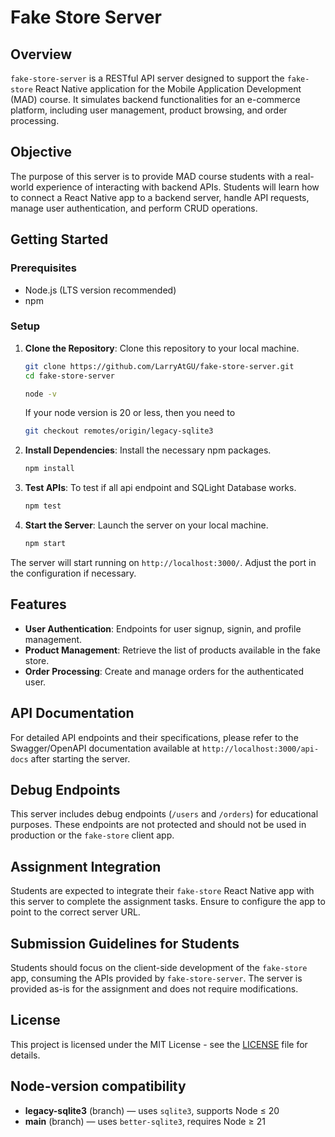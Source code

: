 # Fake Store Server

## Overview

`fake-store-server` is a RESTful API server designed to support the `fake-store` React Native application for the Mobile Application Development (MAD) course. It simulates backend functionalities for an e-commerce platform, including user management, product browsing, and order processing.

## Objective

The purpose of this server is to provide MAD course students with a real-world experience of interacting with backend APIs. Students will learn how to connect a React Native app to a backend server, handle API requests, manage user authentication, and perform CRUD operations.

## Getting Started

### Prerequisites

- Node.js (LTS version recommended)
- npm

### Setup

1. **Clone the Repository**: Clone this repository to your local machine.

   ```bash
   git clone https://github.com/LarryAtGU/fake-store-server.git
   cd fake-store-server

   node -v
   ```

   If your node version is 20 or less, then you need to

   ```bash
   git checkout remotes/origin/legacy-sqlite3
   ```

2. **Install Dependencies**: Install the necessary npm packages.

   ```bash
   npm install
   ```

3. **Test APIs**: To test if all api endpoint and SQLight Database works.

   ```bash
   npm test
   ```

4. **Start the Server**: Launch the server on your local machine.

   ```bash
   npm start
   ```

The server will start running on `http://localhost:3000/`. Adjust the port in the configuration if necessary.

## Features

- **User Authentication**: Endpoints for user signup, signin, and profile management.
- **Product Management**: Retrieve the list of products available in the fake store.
- **Order Processing**: Create and manage orders for the authenticated user.

## API Documentation

For detailed API endpoints and their specifications, please refer to the Swagger/OpenAPI documentation available at `http://localhost:3000/api-docs` after starting the server.

## Debug Endpoints

This server includes debug endpoints (`/users` and `/orders`) for educational purposes. These endpoints are not protected and should not be used in production or the `fake-store` client app.

## Assignment Integration

Students are expected to integrate their `fake-store` React Native app with this server to complete the assignment tasks. Ensure to configure the app to point to the correct server URL.

## Submission Guidelines for Students

Students should focus on the client-side development of the `fake-store` app, consuming the APIs provided by `fake-store-server`. The server is provided as-is for the assignment and does not require modifications.

## License

This project is licensed under the MIT License - see the [LICENSE](./LICENSE) file for details.

## Node-version compatibility

- **legacy-sqlite3** (branch) — uses `sqlite3`, supports Node ≤ 20
- **main** (branch) — uses `better-sqlite3`, requires Node ≥ 21
